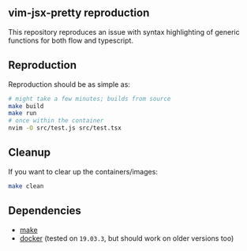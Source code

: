 ## vim-jsx-pretty reproduction

This repository reproduces an issue with syntax highlighting of generic functions for both flow and typescript.

## Reproduction

Reproduction should be as simple as:

```bash
# might take a few minutes; builds from source
make build
make run
# once within the container
nvim -O src/test.js src/test.tsx
```

## Cleanup

If you want to clear up the containers/images:

```bash
make clean
```

## Dependencies
* [make](https://www.gnu.org/software/make/)
* [docker](https://docs.docker.com/install/) (tested on `19.03.3`, but should work on older versions too)
